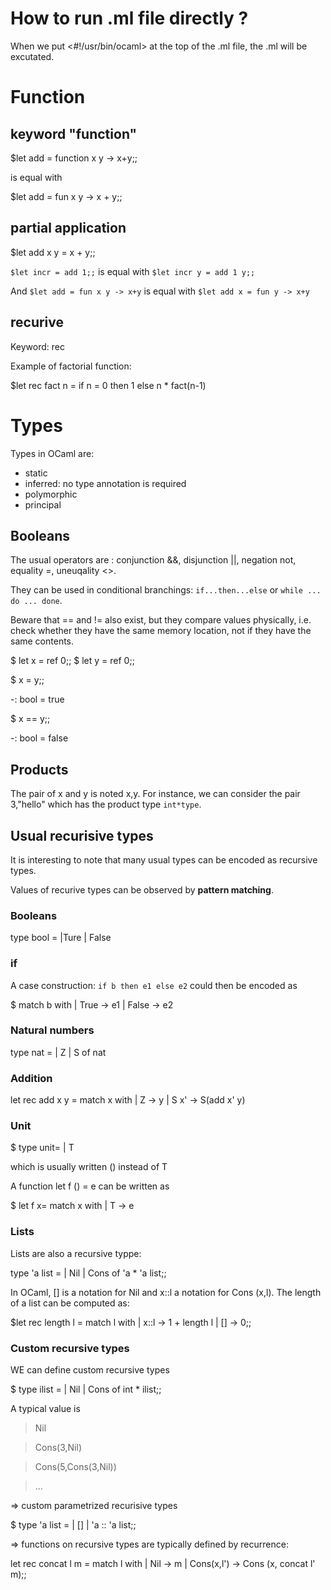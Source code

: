 # How to run .ml file directly ? 

When we put <#!/usr/bin/ocaml> at the top of the .ml file, the .ml will be excutated.

# Function

## keyword "function"

$let add = function x y -> x+y;;

is equal with

$let add = fun x y -> x + y;;

## partial application

$let add x y = x + y;;

`$let incr = add 1;;` is equal with `$let incr y = add 1 y;;`

And `$let add = fun x y -> x+y` is equal with `$let add x = fun y -> x+y`


## recurive

Keyword: rec

Example of factorial function:

$let rec fact n = 
	if n = 0 then 1 else n * fact(n-1)


# Types
	
Types in OCaml are:

* static
* inferred: no type annotation is required
* polymorphic
* principal

## Booleans

The usual operators are : conjunction &&, disjunction ||, negation not, equality =, uneuqality <>.

They can be used in conditional branchings: `if...then...else` or `while ... do ... done`.

Beware that == and != also exist, but they compare values physically, i.e. check whether they have the same memory location, not if they have the same contents.

$ let x = ref 0;;
$ let y = ref 0;;

$ x = y;;

-: bool = true

$ x == y;;

-: bool = false

## Products

The pair of x and y is noted x,y. For instance, we can consider the pair 3,"hello" which has the product type `int*type`. 


## Usual recurisive types

It is interesting to note that many usual types can be encoded as recursive types.

Values of recurive types can be observed by **pattern matching**.

### Booleans

type bool = 
	|Ture 
	| False


### if
A case construction: `if b then e1 else e2` could then be encoded as

$ match b with 
	| True -> e1
	| False -> e2

### Natural numbers

type nat = 
	| Z
	| S of nat

### Addition

let rec add x y = 
	match x with
	| Z -> y
	| S x' -> S(add x' y)

### Unit

$ type unit=
	| T

which is usually written () instead of T

A function let f () = e can be written as

$ let f x=
	match x with
	| T -> e

### Lists

Lists are also a recursive typpe:


type 'a list = 
	| Nil
	| Cons of 'a * 'a list;;


In OCaml, [] is a notation for Nil and x::l a notation for Cons (x,l). The length of a list can be computed as:

$let rec length l = 
	match l with
	| x::l -> 1 + length l
	| [] -> 0;;


### Custom recursive types

WE can define custom recursive types

$ type ilist =
	| Nil
	| Cons of int * ilist;;

A typical value is 

> Nil

> Cons(3,Nil)

> Cons(5,Cons(3,Nil))

> ...


=> custom parametrized recurisive types

$ type 'a list = 
	| []
	| 'a :: 'a list;;

=> functions on recursive types are typically defined by recurrence:

let rec concat l m = 
	match l with
	| Nil -> m
	| Cons(x,l') -> Cons (x, concat l' m);;



























